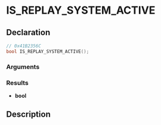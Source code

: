 # IS_REPLAY_SYSTEM_ACTIVE

## Declaration
```cpp
// 0x41B2356C
bool IS_REPLAY_SYSTEM_ACTIVE();
```

### Arguments

### Results
- **bool**

## Description

